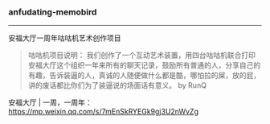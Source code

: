 ### anfudating-memobird

------
安福大厅一周年咕咕机艺术创作项目

> 咕咕机项目说明：
我们创作了一个互动艺术装置，用四台咕咕机联合打印安福大厅这个组织一年来所有的聊天记录，鼓励所有普通的人，分享自己的有趣，告诉装逼的人，真诚的人随便做什么都是酷，哪怕拉的屎，放的屁，讲的废话都比你们为了装逼说的场面话有意义。 by RunQ

安福大厅 | 一周，一周年：https://mp.weixin.qq.com/s/7mEnSkRYEGk9gj3U2nWvZg
